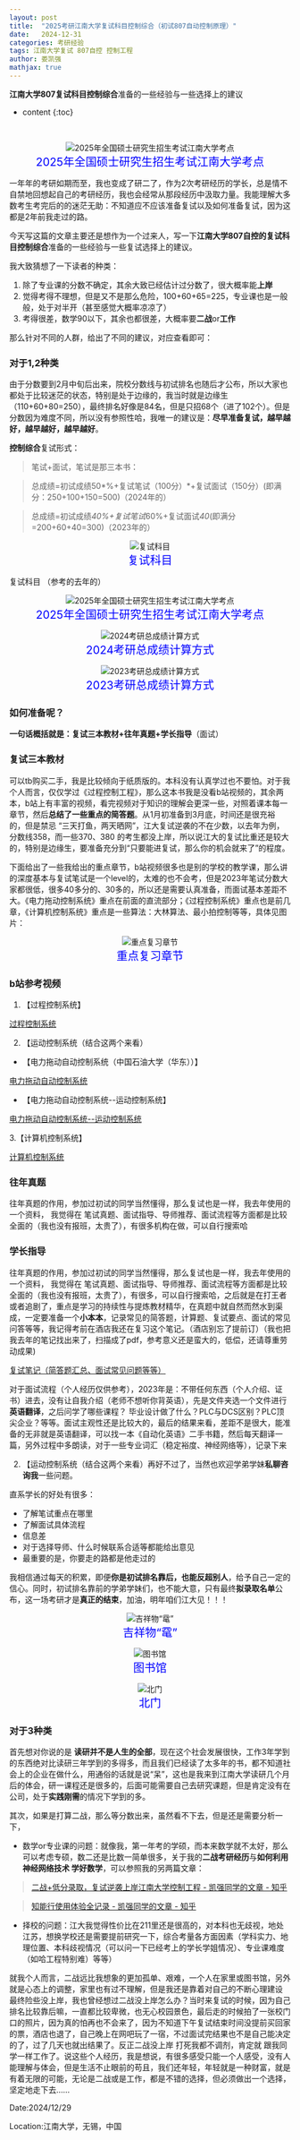 ```yaml
---
layout: post
title:  "2025考研江南大学复试科目控制综合（初试807自动控制原理）"
date:   2024-12-31
categories: 考研经验
tags: 江南大学复试 807自控 控制工程
author: 娄凯强
mathjax: true
---
```


**江南大学807复试科目控制综合**准备的一些经验与一些选择上的建议











* content
{:toc}






​                                

<figure style="text-align: center;">
    <img src="https://picx.zhimg.com/80/v2-d8eec9a8d14788cdf7b9677d6d863331_720w.png" alt="2025年全国硕士研究生招生考试江南大学考点" title="2025年全国硕士研究生招生考试江南大学考点">
    <figcaption style="font-size: 20px; color: #0000FF;">2025年全国硕士研究生招生考试江南大学考点</figcaption>
</figure>



一年年的考研如期而至，我也变成了研二了，作为2次考研经历的学长，总是情不自禁地回想起自己的考研经历，我也会经常从那段经历中汲取力量。我能理解大多数考生考完后的的迷茫无助：不知道应不应该准备复试以及如何准备复试，因为这都是2年前我走过的路。                                                                                                                                                                                                                                                                                                                                                                                                                                                                                                                                                                                                                                                                                                                                                                                                                                                                                                                                                                                                                                                                                                                                                                                                                                                                                                                                                                                                                                                                                                                                                                                                                                                                                                                                                                                                                                                                                                                                                                                                                                        

今天写这篇的文章主要还是想作为一个过来人，写一下**江南大学807自控的复试科目控制综合**准备的一些经验与一些复试选择上的建议。

我大致猜想了一下读者的种类：

1. 除了专业课的分数不确定，其余大致已经估计过分数了，很大概率能**上岸** 
2. 觉得考得不理想，但是又不是那么危险，100+60+65=225，专业课也是一般般，处于对半开（甚至感觉大概率凉凉了） 
3. 考得很差，数学90以下，其余也都很差，大概率要**二战**or**工作** 

那么针对不同的人群，给出了不同的建议，对应查看即可：

### 对于1,2种类

由于分数要到2月中旬后出来，院校分数线与初试排名也随后才公布，所以大家也都处于比较迷茫的状态，特别是处于边缘的，我当时就是边缘生（110+60+80=250），最终排名好像是84名，但是只招68个（进了102个）。但是分数因为难度不同，所以没有参照性哈，我唯一的建议是：**尽早准备复试，越早越好，越早越好，越早越好**。

**控制综合**复试形式：

> 笔试+面试，笔试是那三本书：

> 总成绩=初试成绩50*%+复试笔试（100分）*+复试面试（150分）(即满分：250+100+150=500)（2024年的）

> 总成绩=初试成绩*40%+复试笔试*60%+复试面试*40*(即满分=200+60+40=300)（2023年的）



<figure style="text-align: center;">
    <img src="https://pic1.zhimg.com/80/v2-4d4b7e6fa6fda05e7dab821504966227_720w.png" alt="复试科目" title="复试科目">
    <figcaption style="font-size: 20px; color: #0000FF;">复试科目</figcaption>
</figure>







复试科目 （参考的去年的）

<figure style="text-align: center;">
    <img src="https://picx.zhimg.com/80/v2-d8eec9a8d14788cdf7b9677d6d863331_720w.png" alt="2025年全国硕士研究生招生考试江南大学考点" title="2025年全国硕士研究生招生考试江南大学考点">
    <figcaption style="font-size: 20px; color: #0000FF;">2025年全国硕士研究生招生考试江南大学考点</figcaption>
</figure>

<figure style="text-align: center;">
    <img src="https://pic1.zhimg.com/80/v2-520e9ead8e03091eff8f2305f9058fb9_720w.png" alt="2024考研总成绩计算方式" title="2024考研总成绩计算方式">
    <figcaption style="font-size: 20px; color: #0000FF;">2024考研总成绩计算方式</figcaption>
</figure>





<figure style="text-align: center;">
    <img src="https://pic1.zhimg.com/80/v2-f0843d31b9ac16ece0af361aacce5e9b_720w.png?source=d16d100b" alt="2023考研总成绩计算方式" title="2023考研总成绩计算方式">
    <figcaption style="font-size: 20px; color: #0000FF;">2023考研总成绩计算方式</figcaption>
</figure>



###  如何准备呢？

**一句话概括就是：复试三本教材+往年真题+学长指导**（面试）

### 复试三本教材

可以tb购买二手，我是比较倾向于纸质版的。本科没有认真学过也不要怕。对于我个人而言，仅仅学过《过程控制工程》，那么这本书我是没看b站视频的，其余两本，b站上有丰富的视频，看完视频对于知识的理解会更深一些，对照着课本每一章节，然后**总结了一些重点的简答题**。从1月初准备到3月底，时间还是很充裕的，但是禁忌 “三天打鱼，两天晒网”，江大复试逆袭的不在少数，以去年为例，分数线358，而一些370、380 的考生都没上岸，所以说江大的复试比重还是较大的，特别是边缘生，要准备充分到“只要能进复试，那么你的机会就来了”的程度。

下面给出了一些我给出的重点章节，b站视频很多也是别的学校的教学课，那么讲的深度基本与复试笔试是一个level的，太难的也不会考，但是2023年笔试分数大家都很低，很多40多分的、30多的，所以还是需要认真准备，而面试基本差距不大。《电力拖动控制系统》重点在前面的直流部分；《过程控制系统》重点也是前几章，《计算机控制系统》重点是一些算法：大林算法、最小拍控制等等，具体见图片：

<figure style="text-align: center;">
    <img src="https://pic1.zhimg.com/80/v2-1552690497496fc5a90cda9a5de286b1_720w.jpeg" alt="重点复习章节" title="重点复习章节">
    <figcaption style="font-size: 20px; color: #0000FF;">重点复习章节</figcaption>
</figure>

### b站参考视频

1. 【过程控制系统】

[过程控制系统](www.bilibili.com/video/BV1Fb411D7eF?vd_source=9b04a5d5e1d95c02da6bc613cb31ef2d)

2. 【运动控制系统（结合这两个来看）

 

- 【电力拖动自动控制系统（中国石油大学（华东））】

[电力拖动自动控制系统](www.bilibili.com/video/BV1MK411j7zz?vd_source=9b04a5d5e1d95c02da6bc613cb31ef2d)

-  【电力拖动自动控制系统--运动控制系统】

[电力拖动自动控制系统--运动控制系统](www.bilibili.com/video/BV1JW411W7K1?vd_source=9b04a5d5e1d95c02da6bc613cb31ef2d)

3.【计算机控制系统】

[计算机控制系统](www.bilibili.com/video/BV1Rb4y197sM?vd_source=9b04a5d5e1d95c02da6bc613cb31ef2d)

### 往年真题

往年真题的作用，参加过初试的同学当然懂得，那么复试也是一样，我去年使用的一个资料， 我觉得在 笔试真题、面试指导、导师推荐、面试流程等方面都是比较全面的（我也没有报班，太贵了），有很多机构在做，可以自行搜索哈

### 学长指导

往年真题的作用，参加过初试的同学当然懂得，那么复试也是一样，我去年使用的一个资料， 我觉得在 笔试真题、面试指导、导师推荐、面试流程等方面都是比较全面的（我也没有报班，太贵了），有很多，可以自行搜索哈，之后就是在打王者或者追剧了，重点是学习的持续性与提炼教材精华，在真题中就自然而然水到渠成，一定要准备一个**小本本**，记录常见的简答题，计算题、复试要点、面试的常见问答等等，我记得考前在酒店我还在复习这个笔记。（酒店别忘了提前订）（我也把我去年的笔记找出来了，扫描成了pdf，参考意义还是蛮大的，低偿，还请尊重劳动成果)

[复试笔记（简答题汇总、面试常见问题等等）](http://mbd.pub/o/bread/ZpaXlp1r)

对于面试流程（个人经历仅供参考），2023年是：不带任何东西（个人介绍、证书）进去，没有让自我介绍（老师不想听你背英语），先是文件夹选一个文件进行**英语翻译**，之后问学了哪些课程？ 毕业设计做了什么？PLC与DCS区别？PLC顶尖企业？等等。面试主观性还是比较大的，最后的结果来看，差距不是很大，能准备的无非就是英语翻译，可以找一本《自动化英语》二手书籍，然后每天翻译一篇，另外过程中多朗读，对于一些专业词汇（稳定裕度、神经网络等），记录下来

2. 【运动控制系统（结合这两个来看）再好不过了，当然也欢迎学弟学妹**私聊咨询我**一些问题。

直系学长的好处有很多：

- 了解笔试重点在哪里
- 了解面试具体流程
- 信息差
- 对于选择导师、什么时候联系合适等都能给出意见
- 最重要的是，你要走的路都是他走过的 

我相信通过每天的积累，即便**你是初试排名靠后，也能反超别人**，给予自己一定的信心。同时，初试排名靠前的学弟学妹们，也不能大意，只有最终**拟录取名单**公布，这一场考研才是**真正的结束**，加油，明年咱们江大见！！！



<figure style="text-align: center;">
    <img src="https://pic1.zhimg.com/80/v2-55b6e900f95b8f07ed2cd11017359af6_720w.jpg?source=d16d100b" alt="吉祥物“鼋”" title="吉祥物“鼋”">
    <figcaption style="font-size: 20px; color: #0000FF;">吉祥物“鼋”</figcaption>
</figure>





<figure style="text-align: center;">
    <img src="https://pic1.zhimg.com/80/v2-b6e7086f5ac0e127dc6bd9de705eec27_720w.jpeg" alt="图书馆" title="图书馆">
    <figcaption style="font-size: 20px; color: #0000FF;">图书馆</figcaption>
</figure>





<figure style="text-align: center;">
    <img src="https://picx.zhimg.com/80/v2-47b9932bb2c5c7a6704434ea14fe83f0_720w.jpeg" alt="北门" title="北门">
    <figcaption style="font-size: 20px; color: #0000FF;">北门</figcaption>
</figure>



### 对于3种类

首先想对你说的是 **读研并不是人生的全部**，现在这个社会发展很快，工作3年学到的东西绝对比读研三年学到的多得多，而且我们已经读了太多年的书，都不知道社会上的企业在做什么，用通俗的话就是说“呆”，这也是我来到江南大学读研几个月后的体会，研一课程还是很多的，后面可能需要自己去研究课题，但是肯定没有在公司，处于**实践刚需**的情况下学到的多。

其次，如果是打算二战，那么等分数出来，虽然看不下去，但是还是需要分析一下，

- 数学or专业课的问题：就像我，第一年考的学硕，而本来数学就不太好，那么可以考虑专硕，数二还是比数一简单很多，关于我的**二战考研经历**与**如何利用 神经网络技术 学好数学**，可以参照我的另两篇文章：                

> [二战+低分录取，复试逆袭上岸江南大学控制工程 - 凯强同学的文章 - 知乎](https://zhuanlan.zhihu.com/p/677431669)

> [知能行使用体验全记录 - 凯强同学的文章 - 知乎](https://zhuanlan.zhihu.com/p/677437021)



- 择校的问题：江大我觉得性价比在211里还是很高的，对本科也无歧视，地处江苏，想换学校还是需要提前研究一下，综合考量各方面因素（学科实力、地理位置、本科歧视情况（可以问一下已经考上的学长学姐情况）、专业课难度（如哈工程特别难）等等）

就我个人而言，二战远比我想象的更加孤单、艰难，一个人在家里或图书馆，另外就是心态上的调整，家里也有过不理解，但是我还是靠着对自己的不断心理建设 最终险些没上岸，我也曾经想过二战没上岸怎么办？当时来复试的时候，因为自己排名比较靠后嘛，一直都比较卑微，也无心校园景色，最后走的时候拍了一张校门口的照片，因为真的怕再也不会来了，因为不知道下午复试结束时间没提前买回家的票，酒店也退了，自己晚上在网吧玩了一宿，不过面试完结果也不是自己能决定的了，过了几天也就出结果了。反正二战没上岸 打死我都不调剂，肯定就 跟我同学一样工作了。说这些个人经历，我是想说，有很多感受只能一个人感受，没有人能理解与体会，但是生活不止眼前的苟且，我们还年轻，年轻就是一种财富，就是有着无限的可能，无论是二战或是工作，都是不错的选择，但必须做出一个选择，坚定地走下去……

Date:2024/12/29

Location:江南大学，无锡，中国